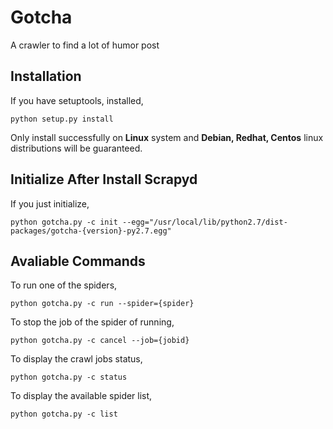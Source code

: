 # Gotcha
A crawler to find a lot of humor post

## Installation
If you have setuptools, installed,
```
python setup.py install
```
Only install successfully on **Linux** system and **Debian, Redhat, Centos** linux distributions will be guaranteed.

## Initialize After Install Scrapyd
If you just initialize,
```
python gotcha.py -c init --egg="/usr/local/lib/python2.7/dist-packages/gotcha-{version}-py2.7.egg"
```

## Avaliable Commands
To run one of the spiders,
```
python gotcha.py -c run --spider={spider}
```

To stop the job of the spider of running,
```
python gotcha.py -c cancel --job={jobid}
```

To display the crawl jobs status,
```
python gotcha.py -c status
```

To display the available spider list,
```
python gotcha.py -c list
```